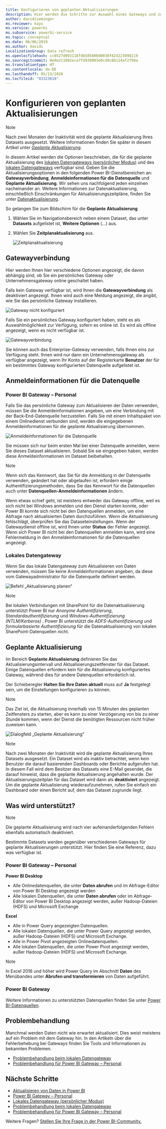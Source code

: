 ```yaml
---
title: Konfigurieren von geplanten Aktualisierungen
description: Hier werden die Schritte zur Auswahl eines Gateways und zur Konfiguration einer geplanten Aktualisierung behandelt.
author: davidiseminger
ms.reviewer: kayu
ms.service: powerbi
ms.subservice: powerbi-service
ms.topic: conceptual
ms.date: 06/06/2019
ms.author: davidi
LocalizationGroup: Data refresh
ms.openlocfilehash: cc0527d093118fdb585800d0038f824223098119
ms.sourcegitcommit: 0e9e211082eca7fd939803e0cd9c6b114af2f90a
ms.translationtype: HT
ms.contentlocale: de-DE
ms.lasthandoff: 05/13/2020
ms.locfileid: "83323618"
---
```

# <a name="configure-scheduled-refresh"></a>Konfigurieren von geplanten Aktualisierungen

>[!NOTE]
>Nach zwei Monaten der Inaktivität wird die geplante Aktualisierung Ihres Datasets ausgesetzt. Weitere Informationen finden Sie später in diesem Artikel unter [*Geplante Aktualisierung*](#scheduled-refresh).

In diesem Artikel werden die Optionen beschrieben, die für die geplante Aktualisierung des [lokalen Datengateways (persönlicher Modus)](service-gateway-personal-mode.md) und des [lokalen Datengateways](service-gateway-onprem.md) verfügbar sind. Geben Sie die Aktualisierungsoptionen in den folgenden Power BI-Dienstbereichen an: **Gatewayverbindung**, **Anmeldeinformationen für die Datenquelle** und **Geplante Aktualisierung**. Wir sehen uns nachfolgend jeden einzelnen nacheinander an. Weitere Informationen zur Datenaktualisierung, einschließlich Einschränkungen für Aktualisierungszeitpläne, finden Sie unter [Datenaktualisierung](refresh-data.md#data-refresh).

So gelangen Sie zum Bildschirm für die **Geplante Aktualisierung**

1. Wählen Sie im Navigationsbereich neben einem Dataset, das unter **Datasets** aufgelistet ist, **Weitere Optionen** (...) aus.
2. Wählen Sie **Zeitplanaktualisierung** aus.

    ![Zeitplanaktualisierung](media/refresh-scheduled-refresh/dataset-menu.png)

## <a name="gateway-connection"></a>Gatewayverbindung

Hier werden Ihnen hier verschiedene Optionen angezeigt, die davon abhängig sind, ob Sie ein persönliches Gateway oder Unternehmensgateway online geschaltet haben.

Falls kein Gateway verfügbar ist, wird Ihnen die **Gatewayverbindung** als deaktiviert angezeigt. Ihnen wird auch eine Meldung angezeigt, die angibt, wie Sie das persönliche Gateway installieren.

![Gateway nicht konfiguriert](media/refresh-scheduled-refresh/gateway-not-configured.png)

Falls Sie ein persönliches Gateway konfiguriert haben, steht es als Auswahlmöglichkeit zur Verfügung, sofern es online ist. Es wird als offline angezeigt, wenn es nicht verfügbar ist.

![Gatewayverbindung](media/refresh-scheduled-refresh/gateway-connection.png)

Sie können auch das Enterprise-Gateway verwenden, falls Ihnen eins zur Verfügung steht. Ihnen wird nur dann ein Unternehmensgateway als verfügbar angezeigt, wenn Ihr Konto auf der Registerkarte **Benutzer** der für ein bestimmtes Gateway konfigurierten Datenquelle aufgelistet ist.

## <a name="data-source-credentials"></a>Anmeldeinformationen für die Datenquelle

### <a name="power-bi-gateway---personal"></a>Power BI Gateway – Personal

Falls Sie das persönliche Gateway zum Aktualisieren der Daten verwenden, müssen Sie die Anmeldeinformationen angeben, um eine Verbindung mit der Back-End-Datenquelle herzustellen. Falls Sie mit einem Inhaltspaket von einem Onlinedienst verbunden sind, werden die eingegebenen Anmeldeinformationen für die geplante Aktualisierung übernommen.

![Anmeldeinformationen für die Datenquelle](media/refresh-scheduled-refresh/data-source-credentials-pgw.png)

Sie müssen sich nur beim ersten Mal bei einer Datenquelle anmelden, wenn Sie dieses Dataset aktualisieren. Sobald Sie sie eingegeben haben, werden diese Anmeldeinformationen im Dataset beibehalten.

> [!NOTE]
> Wenn sich das Kennwort, das Sie für die Anmeldung in der Datenquelle verwenden, geändert hat oder abgelaufen ist, erfordern einige Authentifizierungsmethoden, dass Sie das Kennwort für die Datenquellen auch unter **Datenquellen-Anmeldeinformationen** ändern.

Wenn etwas schief geht, ist meistens entweder das Gateway offline, weil es sich nicht bei Windows anmelden und den Dienst starten konnte, oder Power BI konnte sich nicht bei den Datenquellen anmelden, um eine Abfrage nach aktualisierten Daten durchzuführen. Wenn die Aktualisierung fehlschlägt, überprüfen Sie das Dataseteinstellungen. Wenn der Gatewaydienst offline ist, wird Ihnen unter **Status** der Fehler angezeigt. Wenn sich Power BI nicht bei den Datenquellen anmelden kann, wird eine Fehlermeldung in den Anmeldeinformationen für die Datenquellen angezeigt.

### <a name="on-premises-data-gateway"></a>Lokales Datengateway

Wenn Sie das lokale Datengateway zum Aktualisieren von Daten verwenden, müssen Sie keine Anmeldeinformationen angeben, da diese vom Gatewayadministrator für die Datenquelle definiert werden.

![Befehl „Aktualisierung planen“](media/refresh-scheduled-refresh/data-source-credentials-egw.png)

> [!NOTE]
> Bei lokalen Verbindungen mit SharePoint für die Datenaktualisierung unterstützt Power BI nur *Anonyme Authentifizierung*, *Standardauthentifizierung* und *Windows-Authentifizierung (NTLM/Kerberos)* . Power BI unterstützt die *ADFS-Authentifizierung* und *formularbasierte Authentifizierung* für die Datenaktualisierung von lokalen SharePoint-Datenquellen nicht.

## <a name="scheduled-refresh"></a>Geplante Aktualisierung

Im Bereich **Geplante Aktualisierung** definieren Sie das Aktualisierungsintervall und Aktualisierungszeitfenster für das Dataset. Einige Datenquellen erfordern kein für die Aktualisierung konfiguriertes Gateway, während dies für andere Datenquellen erforderlich ist.

Der Schieberegler **Halten Sie Ihre Daten aktuell** muss auf **Ja** festgelegt sein, um die Einstellungen konfigurieren zu können.

> [!NOTE]
> Das Ziel ist, die Aktualisierung innerhalb von 15 Minuten des geplanten Zeitfensters zu starten, aber es kann zu einer Verzögerung von bis zu einer Stunde kommen, wenn der Dienst die benötigten Ressourcen nicht früher zuweisen kann.

![Dialogfeld „Geplante Aktualisierung“](media/refresh-scheduled-refresh/scheduled-refresh.png)

> [!NOTE]
> Nach zwei Monaten der Inaktivität wird die geplante Aktualisierung Ihres Datasets ausgesetzt. Ein Dataset wird als inaktiv betrachtet, wenn kein Benutzer die darauf basierenden Dashboards oder Berichte aufgerufen hat. In diesem Fall wird dem Besitzer des Datasets eine E-Mail gesendet, die darauf hinweist, dass die geplante Aktualisierung angehalten wurde. Der Aktualisierungszeitplan für das Dataset wird dann als **deaktiviert** angezeigt. Um die geplante Aktualisierung wiederaufzunehmen, rufen Sie einfach ein Dashboard oder einen Bericht auf, dem das Dataset zugrunde liegt.

## <a name="whats-supported"></a>Was wird unterstützt?


> [!NOTE]
> Die geplante Aktualisierung wird nach vier aufeinanderfolgenden Fehlern ebenfalls automatisch deaktiviert.

Bestimmte Datasets werden gegenüber verschiedenen Gateways für geplante Aktualisierungen unterstützt. Hier finden Sie eine Referenz, dazu was verfügbar ist.

### <a name="power-bi-gateway---personal"></a>Power BI Gateway – Personal

**Power BI Desktop**

* Alle Onlinedatenquellen, die unter **Daten abrufen** und im Abfrage-Editor von Power BI Desktop angezeigt werden
* Alle lokalen Datenquellen, die unter **Daten abrufen** oder im Abfrage-Editor von Power BI Desktop angezeigt werden, außer Hadoop-Dateien (HDFS) und Microsoft Exchange

**Excel**

* Alle in Power Query angezeigten Datenquellen.
* Alle lokalen Datenquellen, die unter Power Query angezeigt werden, außer Hadoop-Dateien (HDFS) und Microsoft Exchange.
* Alle in Power Pivot angezeigten Onlinedatenquellen.
* Alle lokalen Datenquellen, die unter Power Pivot angezeigt werden, außer Hadoop-Dateien (HDFS) und Microsoft Exchange.

> [!NOTE]
> In Excel 2016 und höher wird Power Query im Abschnitt **Daten** des Menübandes unter **Abrufen und transformieren** von Daten aufgeführt.

### <a name="power-bi-gateway"></a>Power BI Gateway

Weitere Informationen zu unterstützten Datenquellen finden Sie unter [Power BI-Datenquellen](power-bi-data-sources.md).

## <a name="troubleshooting"></a>Problembehandlung
Manchmal werden Daten nicht wie erwartet aktualisiert. Dies weist meistens auf ein Problem mit dem Gateway hin. In den Artikeln über die Fehlerbehebung bei Gateways finden Sie Tools und Informationen zu bekannten Problemen.

- [Problembehandlung beim lokalen Datengateway](service-gateway-onprem-tshoot.md)
- [Problembehandlung für Power BI Gateway – Personal](service-admin-troubleshooting-power-bi-personal-gateway.md)

## <a name="next-steps"></a>Nächste Schritte

- [Aktualisieren von Daten in Power BI](refresh-data.md)  
- [Power BI Gateway – Personal](service-gateway-personal-mode.md)  
- [Lokales Datengateway (persönlicher Modus)](service-gateway-onprem.md)  
- [Problembehandlung beim lokalen Datengateway](service-gateway-onprem-tshoot.md)  
- [Problembehandlung für Power BI Gateway – Personal](service-admin-troubleshooting-power-bi-personal-gateway.md)  

Weitere Fragen? [Stellen Sie Ihre Frage in der Power BI-Community.](https://community.powerbi.com/)